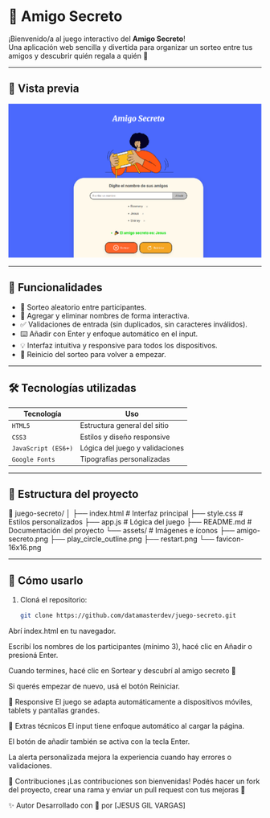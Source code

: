 # 🎁 Amigo Secreto

¡Bienvenido/a al juego interactivo del **Amigo Secreto**!  
Una aplicación web sencilla y divertida para organizar un sorteo entre tus amigos y descubrir quién regala a quién 🎉

---

## 📸 Vista previa

![Vista previa del proyecto](assets/preview.png)

---

## 🚀 Funcionalidades

- 🎲 Sorteo aleatorio entre participantes.
- 📝 Agregar y eliminar nombres de forma interactiva.
- ✅ Validaciones de entrada (sin duplicados, sin caracteres inválidos).
- ⌨️ Añadir con Enter y enfoque automático en el input.
- 💡 Interfaz intuitiva y responsive para todos los dispositivos.
- 🔄 Reinicio del sorteo para volver a empezar.

---

## 🛠️ Tecnologías utilizadas

| Tecnología | Uso |
|------------|-----|
| `HTML5`    | Estructura general del sitio |
| `CSS3`     | Estilos y diseño responsive |
| `JavaScript (ES6+)` | Lógica del juego y validaciones |
| `Google Fonts` | Tipografías personalizadas |

---

## 🧩 Estructura del proyecto

📁 juego-secreto/ │ ├── index.html # Interfaz principal ├── style.css # Estilos personalizados ├── app.js # Lógica del juego ├── README.md # Documentación del proyecto └── assets/ # Imágenes e íconos ├── amigo-secreto.png ├── play_circle_outline.png ├── restart.png └── favicon-16x16.png


---

## 🧪 Cómo usarlo

1. Cloná el repositorio:

   ```sh
   git clone https://github.com/datamasterdev/juego-secreto.git
Abrí index.html en tu navegador.

Escribí los nombres de los participantes (mínimo 3), hacé clic en Añadir o presioná Enter.

Cuando termines, hacé clic en Sortear y descubrí al amigo secreto 🎉

Si querés empezar de nuevo, usá el botón Reiniciar.

📱 Responsive
El juego se adapta automáticamente a dispositivos móviles, tablets y pantallas grandes.

🧠 Extras técnicos
El input tiene enfoque automático al cargar la página.

El botón de añadir también se activa con la tecla Enter.

La alerta personalizada mejora la experiencia cuando hay errores o validaciones.

🤝 Contribuciones
¡Las contribuciones son bienvenidas!
Podés hacer un fork del proyecto, crear una rama y enviar un pull request con tus mejoras 🚀

✨ Autor
Desarrollado con 💙 por [JESUS GIL VARGAS]